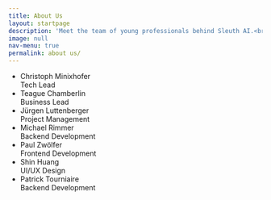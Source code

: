 ```yaml
---
title: About Us
layout: startpage
description: 'Meet the team of young professionals behind Sleuth AI.<br />To get in touch, please email contact@sleuth-ai.com'
image: null
nav-menu: true
permalink: about us/
---
```


<!-- Main -->
<div id="main">

<ul class="timeline">
	<li class="event">
    		<div class="event-date">Christoph Minixhofer</div>
    		<div class="event-desc">Tech Lead</div>
    	</li>
	<li class="event">
		<div class="event-date">Teague Chamberlin</div>
		<div class="event-desc">Business Lead</div>
	</li>
	<li class="event">
    		<div class="event-date">Jürgen Luttenberger</div>
    		<div class="event-desc">Project Management</div>
    </li>
    <li class="event">
            <div class="event-date">Michael Rimmer</div>
            <div class="event-desc">Backend Development</div>
        </li>
	<li class="event">
    		<div class="event-date">Paul Zwölfer</div>
    		<div class="event-desc">Frontend Development</div>
    </li>
    <li class="event">
            <div class="event-date">Shin Huang</div>
            <div class="event-desc">UI/UX Design</div>
        </li>
	<li class="event">
    		<div class="event-date">Patrick Tourniaire</div>
    		<div class="event-desc">Backend Development</div>
    </li>
</ul>  

</div>
